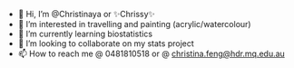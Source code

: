- 👋 Hi, I’m @Christinaya or ✨Chrissy✨  
- 👀 I’m interested in travelling and painting (acrylic/watercolour)
- 🌱 I’m currently learning biostatistics
- 💞️ I’m looking to collaborate on my stats project
- 📫 How to reach me @ 0481810518 or @ christina.feng@hdr.mq.edu.au

<!---
Christinaya/Christinaya is a ✨ special ✨ repository because its `README.md` (this file) appears on your GitHub profile.
You can click the Preview link to take a look at your changes.
--->
